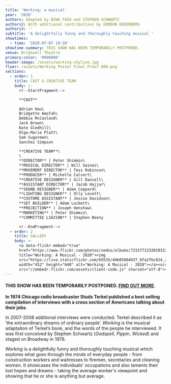 ```yaml
---
title: 'Working: a musical'
year: '2020'
authors: Adapted by NINA FASO and STEPHEN SCHWARTZ
authors2: With additional contributions by GORDON GREENBERG
authors3: ''
subtitle: 'A delightfully funny and thoroughly touching musical '
showtimes:
  - time: '2020-07-07 19:30'
showtime-summary: THIS SHOW HAS BEEN TEMPORARILY POSTPONED.
venue: Bridewell Theatre
primary-color: '#000000'
header-image: /assets/working-skyline.jpg
flyer: /assets/Working Poster Final Proof-800.png
sections:
  - order: 1
    title: CAST & CREATIVE TEAM
    body: |-
      <!--StartFragment-->

      **CAST**

      Adrian Hau\
      Bridgette Amofah\
      Debbie McCasland\
      Jack Brown\
      Kate Gledhill\
      Olga-Marie Platt\
      Sam Sugarman\
      Sanchez Simpson

      **CREATIVE TEAM**\
      \
      **DIRECTOR** | Peter Shimmin\
      **MUSICAL DIRECTOR** | Will Gaines\
      **MOVEMENT DIRECTOR** | Tess Robinson\
      **PRODUCER** | Michelle Calvert\
      **CREATIVE DESIGNER** | Gill Daniell\
      **ASSISTANT DIRECTOR** | Jacob Hajjar\
      **SOUND DESIGNER** | Adam Coppard\
      **LIGHTING DESIGNER** | Olly Levett\
      **COSTUME ASSISTANT** | Jessie Davidson\
      **SET BUILDER** | Adam Lockett\
      **PROJECTION** | Joseph Henshaw\
      **MARKETING** | Peter Shimmin\
      **COMMITTEE LIAISON** | Stephen Beeny

      <!--EndFragment-->
  - order: 2
    title: GALLERY
    body: >-
      <a data-flickr-embed="true"
      href="https://www.flickr.com/photos/sedos/albums/72157713320103323"
      title="Working: A Musical - 2020"><img
      src="https://live.staticflickr.com/65535/49605804937_8fa2fbc024_z.jpg"
      width="452" height="640" alt="Working: A Musical - 2020"></a><script async
      src="//embedr.flickr.com/assets/client-code.js" charset="utf-8"></script>
---
```

<!--StartFragment-->

#### **THIS SHOW HAS BEEN TEMPORARILY POSTPONED. [FIND OUT MORE](https://sedos.l3v5y.co.uk/news/2020-03-26-a-message-to-our-members-and-friends).**

**In 1974 Chicago radio broadcaster Studs Terkel published a best selling compilation of interviews with a cross section of Americans talking about their jobs**.

In 2007-2008 additional interviews were conducted. Terkel described it as ‘the extraordinary dreams of ordinary people’. *Workin*g is the musical adaptation of Terkel’s book, and the words of the people he interviewed. It was first conceived by Stephen Schwartz (*Godspell*, *Pippin*, *Wicked*) and staged on Broadway in 1978.

*Working* is a delightfully funny and thoroughly touching musical which explores what goes through the minds of everyday people - from construction workers and waitresses to firemen, secretaries and cleaning women. It showcases the individuals' occupations and also laments their lost hopes and dreams - taking the average worker's viewpoint and showing that he or she is anything but average.

<!--EndFragment-->